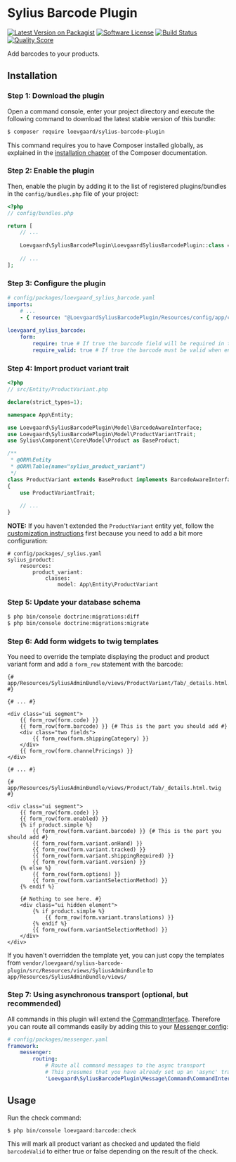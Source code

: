 # Sylius Barcode Plugin

[![Latest Version on Packagist][ico-version]][link-packagist]
[![Software License][ico-license]](LICENSE)
[![Build Status][ico-travis]][link-travis]
[![Quality Score][ico-code-quality]][link-code-quality]

Add barcodes to your products.

## Installation

### Step 1: Download the plugin

Open a command console, enter your project directory and execute the following command to download the latest stable version of this bundle:

```bash
$ composer require loevgaard/sylius-barcode-plugin
```

This command requires you to have Composer installed globally, as explained in the [installation chapter](https://getcomposer.org/doc/00-intro.md) of the Composer documentation.


### Step 2: Enable the plugin

Then, enable the plugin by adding it to the list of registered plugins/bundles
in the `config/bundles.php` file of your project:

```php
<?php
// config/bundles.php

return [
    // ...
    
    Loevgaard\SyliusBarcodePlugin\LoevgaardSyliusBarcodePlugin::class => ['all' => true],
    
    // ...
];

```

### Step 3: Configure the plugin

```yaml
# config/packages/loevgaard_sylius_barcode.yaml
imports:
    # ...
    - { resource: "@LoevgaardSyliusBarcodePlugin/Resources/config/app/config.yaml"
        
loevgaard_sylius_barcode:
    form:
        require: true # If true the barcode field will be required in the product forms
        require_valid: true # If true the barcode must be valid when entered in the product forms

```

### Step 4: Import product variant trait

```php
<?php
// src/Entity/ProductVariant.php

declare(strict_types=1);

namespace App\Entity;

use Loevgaard\SyliusBarcodePlugin\Model\BarcodeAwareInterface;
use Loevgaard\SyliusBarcodePlugin\Model\ProductVariantTrait;
use Sylius\Component\Core\Model\Product as BaseProduct;

/**
 * @ORM\Entity
 * @ORM\Table(name="sylius_product_variant")
 */
class ProductVariant extends BaseProduct implements BarcodeAwareInterface
{
    use ProductVariantTrait;
    
    // ...
}
```

**NOTE:** If you haven't extended the `ProductVariant` entity yet, follow the [customization instructions](https://docs.sylius.com/en/1.2/customization/model.html) first because you need to add a bit more configuration:

```
# config/packages/_sylius.yaml
sylius_product:
    resources:
        product_variant:
            classes:
                model: App\Entity\ProductVariant
```

### Step 5: Update your database schema

```bash
$ php bin/console doctrine:migrations:diff
$ php bin/console doctrine:migrations:migrate
```

### Step 6: Add form widgets to twig templates
You need to override the template displaying the product and product variant form and add a `form_row` statement with the barcode:

```twig
{# app/Resources/SyliusAdminBundle/views/ProductVariant/Tab/_details.html.twig #}

{# ... #}

<div class="ui segment">
    {{ form_row(form.code) }}
    {{ form_row(form.barcode) }} {# This is the part you should add #}
    <div class="two fields">
        {{ form_row(form.shippingCategory) }}
    </div>
    {{ form_row(form.channelPricings) }}
</div>

{# ... #}
```

```twig
{# app/Resources/SyliusAdminBundle/views/Product/Tab/_details.html.twig #}

<div class="ui segment">
    {{ form_row(form.code) }}
    {{ form_row(form.enabled) }}
    {% if product.simple %}
        {{ form_row(form.variant.barcode) }} {# This is the part you should add #}
        {{ form_row(form.variant.onHand) }}
        {{ form_row(form.variant.tracked) }}
        {{ form_row(form.variant.shippingRequired) }}
        {{ form_row(form.variant.version) }}
    {% else %}
        {{ form_row(form.options) }}
        {{ form_row(form.variantSelectionMethod) }}
    {% endif %}

    {# Nothing to see here. #}
    <div class="ui hidden element">
        {% if product.simple %}
            {{ form_row(form.variant.translations) }}
        {% endif %}
        {{ form_row(form.variantSelectionMethod) }}
    </div>
</div>
```

If you haven't overridden the template yet, you can just copy the templates from `vendor/loevgaard/sylius-barcode-plugin/src/Resources/views/SyliusAdminBundle` to `app/Resources/SyliusAdminBundle/views/`

### Step 7: Using asynchronous transport (optional, but recommended)

All commands in this plugin will extend the [CommandInterface](src/Message/Command/CommandInterface.php).
Therefore you can route all commands easily by adding this to your [Messenger config](https://symfony.com/doc/current/messenger.html#routing-messages-to-a-transport):

```yaml
# config/packages/messenger.yaml
framework:
    messenger:
        routing:
            # Route all command messages to the async transport
            # This presumes that you have already set up an 'async' transport
            'Loevgaard\SyliusBarcodePlugin\Message\Command\CommandInterface': async
```

## Usage

Run the check command:

```bash
$ php bin/console loevgaard:barcode:check
```

This will mark all product variant as checked and updated the field `barcodeValid` to either true or false depending on the result of the check.

[ico-version]: https://img.shields.io/packagist/v/loevgaard/sylius-barcode-plugin.svg?style=flat-square
[ico-license]: https://img.shields.io/badge/license-MIT-brightgreen.svg?style=flat-square
[ico-travis]: https://img.shields.io/travis/loevgaard/SyliusBarcodePlugin/master.svg?style=flat-square
[ico-code-quality]: https://img.shields.io/scrutinizer/g/loevgaard/SyliusBarcodePlugin.svg?style=flat-square

[link-packagist]: https://packagist.org/packages/loevgaard/sylius-barcode-plugin
[link-travis]: https://travis-ci.org/loevgaard/SyliusBarcodePlugin
[link-code-quality]: https://scrutinizer-ci.com/g/loevgaard/SyliusBarcodePlugin
